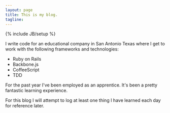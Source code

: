 ```yaml
---
layout: page
title: This is my blog.
tagline:
---
```

{% include JB/setup %}

I write code for an educational company in San Antonio Texas where I get to work with the following frameworks and technologies: 

  * Ruby on Rails
  * Backbone.js
  * CoffeeScript
  * TDD

For the past year I've been employed as an apprentice. It's been a pretty fantastic learning experience. 

For this blog I will attempt to log at least one thing I have learned each day for reference later.
